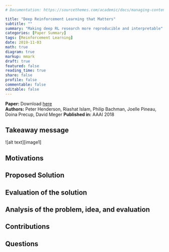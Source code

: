 ```yaml
---
# Documentation: https://sourcethemes.com/academic/docs/managing-content/

title: "Deep Reinforcement Learning that Matters"
subtitle: ""
summary: "Making deep RL research more reproducible and interpretable"
categories: [Paper Summary]
tags: [Reinforcement Learning]
date: 2019-11-03
math: true
diagram: true
markup: mmark
draft: true
featured: false
reading_time: true
share: false
profile: false
commentable: false
editable: false
---
```


**Paper:** Download [here](https://arxiv.org/abs/1709.06560)  
**Authors:** Peter Henderson, Riashat Islam, Philip Bachman, Joelle Pineau, Doina Precup, David Meger
**Published in:** AAAI 2018

## Takeaway message


![alt text][image1]

## Motivations


## Proposed Solution


## Evaluation of the solution


## Analysis of the problem, idea, and evaluation


## Contributions


## Questions
